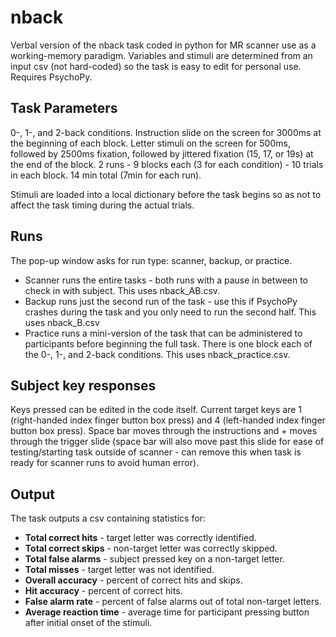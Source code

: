 # nback
Verbal version of the nback task coded in python for MR scanner use as a working-memory paradigm. Variables and stimuli are determined from an input csv (not hard-coded) so the task is easy to edit for personal use. Requires PsychoPy.

Task Parameters
---------------
0-, 1-, and 2-back conditions.
Instruction slide on the screen for 3000ms at the beginning of each block.
Letter stimuli on the screen for 500ms, followed by 2500ms fixation, followed by jittered fixation (15, 17, or 19s) at the end of the block.
2 runs - 9 blocks each (3 for each condition) - 10 trials in each block.
14 min total (7min for each run).

Stimuli are loaded into a local dictionary before the task begins so as not to affect the task timing during the actual trials.

Runs
----
The pop-up window asks for run type: scanner, backup, or practice.
- Scanner runs the entire tasks - both runs with a pause in between to check in with subject. This uses nback_AB.csv.
- Backup runs just the second run of the task - use this if PsychoPy crashes during the task and you only need to run the second half. This uses nback_B.csv
- Practice runs a mini-version of the task that can be administered to participants before beginning the full task. There is one block each of the 0-, 1-, and 2-back conditions. This uses nback_practice.csv.

Subject key responses
--------------------
Keys pressed can be edited in the code itself. Current target keys are 1 (right-handed index finger button box press) and 4 (left-handed index finger button box press). Space bar moves through the instructions and + moves through the trigger slide (space bar will also move past this slide for ease of testing/starting task outside of scanner - can remove this when task is ready for scanner runs to avoid human error).

Output
------
The task outputs a csv containing statistics for: 
- **Total correct hits** - target letter was correctly identified.
- **Total correct skips** - non-target letter was correctly skipped.
- **Total false alarms** - subject pressed key on a non-target letter.
- **Total misses** - target letter was not identified.
- **Overall accuracy** - percent of correct hits and skips.
- **Hit accuracy** - percent of correct hits.
- **False alarm rate** - percent of false alarms out of total non-target letters.
- **Average reaction time** - average time for participant pressing button after initial onset of the stimuli.
